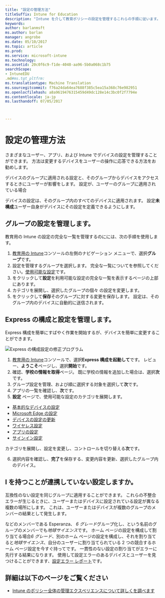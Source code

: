 ```yaml
---
title: "設定の管理方法"
titleSuffix: Intune for Education
description: "Intune を介して教育ポリシーの設定を管理するこれらの手順に従います。"
keywords: 
author: barlanmsft
ms.author: barlan
manager: angrobe
ms.date: 05/10/2017
ms.topic: article
ms.prod: 
ms.service: microsoft-intune
ms.technology: 
ms.assetid: 20c0f6c9-f1de-4048-aa96-5b0a068c1b75
searchScope:
- IntuneEDU
.md#ms.tgt_pltfrm: 
ms.translationtype: Machine Translation
ms.sourcegitcommit: f76a24da64ea7688f385c5ea15a368c76e982951
ms.openlocfilehash: a8a9619476315459d49dc128e14c3bc0f2f7794e
ms.contentlocale: ja-jp
ms.lasthandoff: 07/05/2017



---
```


# <a name="how-do-i-manage-settings"></a>設定の管理方法

さまざまなユーザー、アプリ、および Intune でデバイスの設定を管理することができます。 方法は変更するデバイスをユーザーの操作に応答できる方法をお勧めします。

デバイスのグループに適用される設定と、そのグループからデバイスをアクセスするときにユーザーが影響をします。 設定が、ユーザーのグループに適用されている場合

デバイスの設定は、そのグループ内のすべてのデバイスに適用されます。 設定**未構成**ユーザー自身がデバイスにその設定を定義できるようにします。

## <a name="manage-settings-for-groups"></a>グループの設定を管理します。

教育用の Intune の設定の完全な一覧を管理するのにには、次の手順を使用します。
1. [教育用の Intune](https://intuneeducation.portal.azure.com)コンソールの左側のナビゲーション メニューで、選択**グループ**です。
2. 設定を管理するグループを選択します。 完全な一覧についてを参照してください。[使用可能な設定](what-are-settings.md)です。
3. をクリックして**設定**を利用可能な設定の完全な一覧を表示するページの上部にあります。
4. カテゴリを展開し、選択したグループの個々 の設定を変更します。
5. をクリックして**保存**そのグループに対する変更を保存します。 設定は、そのグループ内のデバイスに自動的に送信されます。

## <a name="manage-settings-with-express-configuration"></a>Express の構成と設定を管理します。

Express 構成を簡単にすばやく作業を開始するが、デバイスを簡単に変更することができます。

  ![Express の構成設定の修正プログラム](./media/express-config-006-choose-settings.png)

1. [教育用の Intune](https://intuneeducation.portal.azure.com)コンソールで、選択**Express 構成を起動して**です。 レビュー、**ようこそ**ページし、選択**開始**です。
2. 確認、**学校の情報を取得**ページ。 既に学校の情報を追加した場合は、選択**次**です。
3. グループ設定を管理、および順に選択する対象を選択して**次**です。
4. アプリの一覧を確認し、**次**です。
5. **設定** ページで、使用可能な設定のカテゴリを展開します。
  * [基本的なデバイスの設定](available-settings.md#basic-device-settings)
  * [Microsoft Edge の設定](available-settings.md#microsoft-edge-settings)
  * [デバイスの設定の更新](available-settings.md#device-update-settings)
  * [ワイヤレス設定](available-settings.md#wireless-settings)
  * [アプリの設定](available-settings.md#app-settings)
  * [サインイン設定](available-settings.md#sign-in-settings)

  カテゴリを展開し、設定を変更し、コントロールを切り替える**次**です。

6. 選択内容を確認し、**完了**を保存する、変更内容を更新、選択したグループ内のデバイス。

## <a name="can-i-ever-have-settings-that-dont-work-together"></a>I を持つことが連携していない設定しますか。

互換性のない設定を同じグループに適用することができます。 これらの不整合エラーが生じるときに、ユーザーまたはデバイスに設定されている設定が異なる複数の場所にします。 これは、ユーザーまたはデバイスが複数のグループのメンバーの結果として発生します。

などのメンバーである Esperanza、 *6 グレード*グループ化し、という名前のグループのメンバーでも*地球サイエンス*です。 ホーム ページの設定を構成して割り当てる場合*6 グレード*、別のホーム ページの設定を構成し、それを割り当てると*地球サイエンス*、自分のユーザーに割り当てられている 2 つの競合するホーム ページ設定を今すぐ持ってです。 一貫性のない設定の割り当てがエラーに先行する結果になります。 使用して設定エラーのあるデバイスとユーザーを見つけることができます、[設定エラー レポート](what-are-reports.md)です。

## <a name="find-out-more"></a>詳細は以下のページをご覧ください

- [Intune のポリシー全体の管理エクスペリエンスについて詳しくを調べます](https://docs.microsoft.com/intune/deploy-use/manage-settings-and-features-on-your-devices-with-microsoft-intune-policies)


